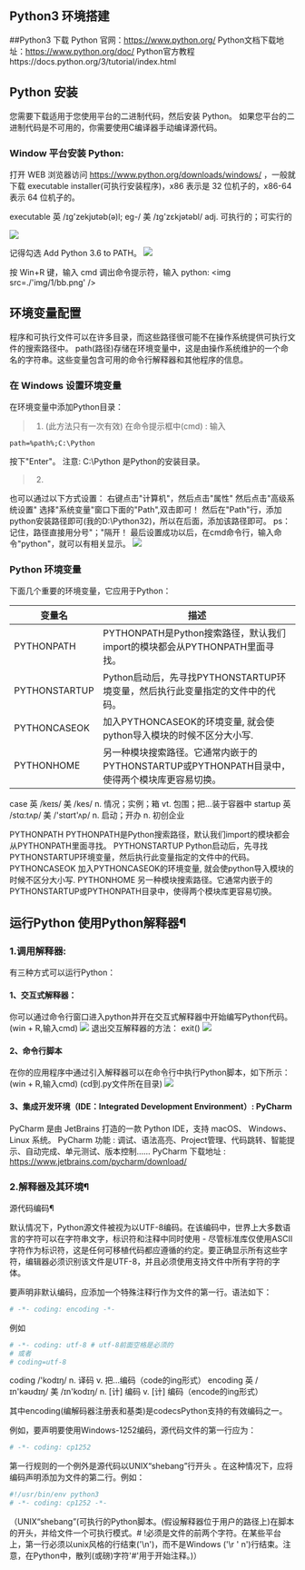 ## Python3 环境搭建

##Python3 下载
Python 官网：https://www.python.org/
Python文档下载地址：https://www.python.org/doc/
Python官方教程https://docs.python.org/3/tutorial/index.html

## Python 安装

您需要下载适用于您使用平台的二进制代码，然后安装 Python。
如果您平台的二进制代码是不可用的，你需要使用C编译器手动编译源代码。

### Window 平台安装 Python:

打开 WEB 浏览器访问 https://www.python.org/downloads/windows/ ，一般就下载 executable installer(可执行安装程序)，x86 表示是 32 位机子的，x86-64 表示 64 位机子的。

executable 英 /ɪg'zekjʊtəb(ə)l; eg-/  美 /ɪɡ'zɛkjətəbl/ adj. 可执行的；可实行的

<img src='./img/1/xz.png' />

记得勾选 Add Python 3.6 to PATH。
<img src='./img/1/az.png' />

按 Win+R 键，输入 cmd 调出命令提示符，输入 python:
<img src=./'img/1/bb.png' />

## 环境变量配置
程序和可执行文件可以在许多目录，而这些路径很可能不在操作系统提供可执行文件的搜索路径中。
path(路径)存储在环境变量中，这是由操作系统维护的一个命名的字符串。这些变量包含可用的命令行解释器和其他程序的信息。
### 在 Windows 设置环境变量
在环境变量中添加Python目录：
> 1. (此方法只有一次有效)
在命令提示框中(cmd) : 输入 
```
path=%path%;C:\Python
```
按下"Enter"。
注意: C:\Python 是Python的安装目录。

> 2.
也可以通过以下方式设置：
右键点击"计算机"，然后点击"属性"
然后点击"高级系统设置"
选择"系统变量"窗口下面的"Path",双击即可！
然后在"Path"行，添加python安装路径即可(我的D:\Python32)，所以在后面，添加该路径即可。 ps：记住，路径直接用分号"；"隔开！
最后设置成功以后，在cmd命令行，输入命令"python"，就可以有相关显示。
<img src='./img/1/Env.png' />

### Python 环境变量

下面几个重要的环境变量，它应用于Python：




| 变量名 | 描述 |
| --- | --- |
| PYTHONPATH | PYTHONPATH是Python搜索路径，默认我们import的模块都会从PYTHONPATH里面寻找。|
| PYTHONSTARTUP | Python启动后，先寻找PYTHONSTARTUP环境变量，然后执行此变量指定的文件中的代码。 |
| PYTHONCASEOK | 加入PYTHONCASEOK的环境变量, 就会使python导入模块的时候不区分大小写. |
| PYTHONHOME | 另一种模块搜索路径。它通常内嵌于的PYTHONSTARTUP或PYTHONPATH目录中，使得两个模块库更容易切换。|

case 英 /keɪs/  美 /kes/  n. 情况；实例；箱 vt. 包围；把…装于容器中
startup 英 /stɑ:tʌp/  美 /'stɑrt'ʌp/ n. 启动；开办 n. 初创企业

PYTHONPATH	PYTHONPATH是Python搜索路径，默认我们import的模块都会从PYTHONPATH里面寻找。
PYTHONSTARTUP	Python启动后，先寻找PYTHONSTARTUP环境变量，然后执行此变量指定的文件中的代码。
PYTHONCASEOK	加入PYTHONCASEOK的环境变量, 就会使python导入模块的时候不区分大小写.
PYTHONHOME	另一种模块搜索路径。它通常内嵌于的PYTHONSTARTUP或PYTHONPATH目录中，使得两个模块库更容易切换。

## 运行Python 使用Python解释器¶

### 1.调用解释器:
有三种方式可以运行Python：
> 
#### 1、交互式解释器：
你可以通过命令行窗口进入python并开在交互式解释器中开始编写Python代码。
(win + R,输入cmd)
<img src='./img/1/jh.PNG' />
退出交互解释器的方法： exit()
<img src='./img/exit().png' />
> 
#### 2、命令行脚本
在你的应用程序中通过引入解释器可以在命令行中执行Python脚本，如下所示：
(win + R,输入cmd)
(cd到.py文件所在目录)
<img src='./img/1/jb.PNG' />
> 
#### 3、集成开发环境（IDE：Integrated Development Environment）: PyCharm
PyCharm 是由 JetBrains 打造的一款 Python IDE，支持 macOS、 Windows、 Linux 系统。
PyCharm 功能 : 调试、语法高亮、Project管理、代码跳转、智能提示、自动完成、单元测试、版本控制……
PyCharm 下载地址 : https://www.jetbrains.com/pycharm/download/

### 2.解释器及其环境¶
源代码编码¶

默认情况下，Python源文件被视为以UTF-8编码。在该编码中，世界上大多数语言的字符可以在字符串文字，标识符和注释中同时使用 - 尽管标准库仅使用ASCII字符作为标识符，这是任何可移植代码都应遵循的约定。要正确显示所有这些字符，编辑器必须识别该文件是UTF-8，并且必须使用支持文件中所有字符的字体。

要声明非默认编码，应添加一个特殊注释行作为文件的第一行。语法如下：
```python
# -*- coding: encoding -*-
```
例如
```python
# -*- coding: utf-8 # utf-8前面空格是必须的
# 或者
# coding=utf-8
```
coding /'kodɪŋ/ n. 译码 v. 把…编码（code的ing形式）
encoding 英 /ɪn'kəʊdɪŋ/  美 /ɪn'kodɪŋ/ n. [计] 编码 v. [计] 编码（encode的ing形式）

其中encoding(编解码器注册表和基类)是codecsPython支持的有效编码之一。

例如，要声明要使用Windows-1252编码，源代码文件的第一行应为：
```python
# -*- coding: cp1252
```

第一行规则的一个例外是源代码以UNIX“shebang”行开头 。在这种情况下，应将编码声明添加为文件的第二行。例如：
```python
#!/usr/bin/env python3
# -*- coding: cp1252 -*-
```
（UNIX“shebang”(可执行的Python脚本。(假设解释器位于用户的路径上)在脚本的开头，并给文件一个可执行模式。# !必须是文件的前两个字符。在某些平台上，第一行必须以unix风格的行结束('\n')，而不是Windows ('\r ' n')行结束。注意，在Python中，散列(或磅)字符'#'用于开始注释。)）
